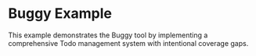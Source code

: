 # Buggy Example

This example demonstrates the Buggy tool by implementing a comprehensive Todo management system with intentional coverage gaps.
